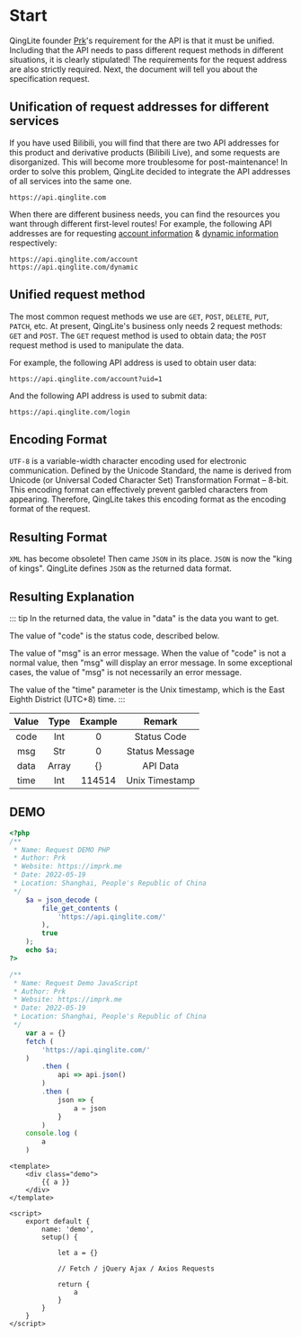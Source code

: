 # Start

QingLite founder [Prk](https://imprk.me 'Prk\'s WebSite')'s requirement for the API is that it must be unified. Including that the API needs to pass different request methods in different situations, it is clearly stipulated! The requirements for the request address are also strictly required. Next, the document will tell you about the specification request.


## Unification of request addresses for different services

If you have used Bilibili, you will find that there are two API addresses for this product and derivative products (Bilibili Live), and some requests are disorganized. This will become more troublesome for post-maintenance! In order to solve this problem, QingLite decided to integrate the API addresses of all services into the same one.

```URL:no-line-numbers
https://api.qinglite.com
```

When there are different business needs, you can find the resources you want through different first-level routes! For example, the following API addresses are for requesting [account information](/get/account.html 'Get User Account Information') & [dynamic information](/get/dynamic.html 'Get User Dynamic Information') respectively:

```URL:no-line-numbers
https://api.qinglite.com/account
https://api.qinglite.com/dynamic
```


## Unified request method

The most common request methods we use are `GET`, `POST`, `DELETE`, `PUT`, `PATCH`, etc. At present, QingLite's business only needs 2 request methods: `GET` and `POST`. The `GET` request method is used to obtain data; the `POST` request method is used to manipulate the data.

For example, the following API address is used to obtain user data:

```URL:no-line-numbers
https://api.qinglite.com/account?uid=1
```

And the following API address is used to submit data:

```URL:no-line-numbers
https://api.qinglite.com/login
```


## Encoding Format

`UTF-8` is a variable-width character encoding used for electronic communication. Defined by the Unicode Standard, the name is derived from Unicode (or Universal Coded Character Set) Transformation Format – 8-bit. This encoding format can effectively prevent garbled characters from appearing. Therefore, QingLite takes this encoding format as the encoding format of the request.


## Resulting Format

`XML` has become obsolete! Then came `JSON` in its place. `JSON` is now the "king of kings". QingLite defines `JSON` as the returned data format.


## Resulting Explanation

::: tip
In the returned data, the value in "data" is the data you want to get.

The value of "code" is the status code, described below.

The value of "msg" is an error message. When the value of "code" is not a normal value, then "msg" will display an error message. In some exceptional cases, the value of "msg" is not necessarily an error message.

The value of the "time" parameter is the Unix timestamp, which is the East Eighth District (UTC+8) time.
:::


| Value   | Type    | Example           | Remark            |
| :-----: | :-----: | :---------------: | :---------------: |
| code    | Int     | 0                 | Status Code       |
| msg     | Str     | 0                 | Status Message    |
| data    | Array   | {}                | API Data          |
| time    | Int     | 114514            | Unix Timestamp    |


## DEMO
<CodeGroup>
    <CodeGroupItem title="PHP" active>

```php
<?php
/**
 * Name: Request DEMO PHP
 * Author: Prk
 * Website: https://imprk.me
 * Date: 2022-05-19
 * Location: Shanghai, People's Republic of China
 */
    $a = json_decode (
        file_get_contents (
            'https://api.qinglite.com/'
        ),
        true
    );
    echo $a;
?>
```

  </CodeGroupItem>
  <CodeGroupItem title="JavaScript">

```js
/**
 * Name: Request Demo JavaScript
 * Author: Prk
 * Website: https://imprk.me
 * Date: 2022-05-19
 * Location: Shanghai, People's Republic of China
 */
    var a = {}
    fetch (
        'https://api.qinglite.com/'
    )
        .then (
            api => api.json()
        )
        .then (
            json => {
                a = json
            }
        )
    console.log (
        a
    )
```

  </CodeGroupItem>
  <CodeGroupItem title="Vue">

```vue
<template>
    <div class="demo">
        {{ a }}
    </div>
</template>

<script>
    export default {
        name: 'demo',
        setup() {

            let a = {}

            // Fetch / jQuery Ajax / Axios Requests

            return {
                a
            }
        }
    }
</script>
```

  </CodeGroupItem>
</CodeGroup>